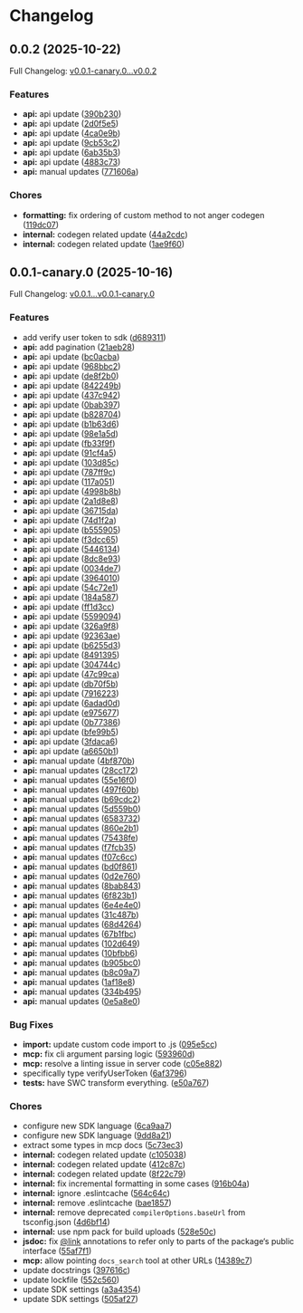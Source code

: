 # Changelog

## 0.0.2 (2025-10-22)

Full Changelog: [v0.0.1-canary.0...v0.0.2](https://github.com/whopio/whopsdk-typescript/compare/v0.0.1-canary.0...v0.0.2)

### Features

* **api:** api update ([390b230](https://github.com/whopio/whopsdk-typescript/commit/390b230d58e020e574a9d0a7ce73f61c9b901fbf))
* **api:** api update ([2d0f5e5](https://github.com/whopio/whopsdk-typescript/commit/2d0f5e5db290abb31be6156e0e54a00129b33858))
* **api:** api update ([4ca0e9b](https://github.com/whopio/whopsdk-typescript/commit/4ca0e9b86c181528fe123435850b7c356bf4011d))
* **api:** api update ([9cb53c2](https://github.com/whopio/whopsdk-typescript/commit/9cb53c25359535db7dba6c72691996ab4455c132))
* **api:** api update ([6ab35b3](https://github.com/whopio/whopsdk-typescript/commit/6ab35b37e2df3e008db63dc984973f3b2913ad45))
* **api:** api update ([4883c73](https://github.com/whopio/whopsdk-typescript/commit/4883c73a18737204e83a601e9d0ae4235aaa4f96))
* **api:** manual updates ([771606a](https://github.com/whopio/whopsdk-typescript/commit/771606a25d74aa0671c7f53b2cfe15798bf4153a))


### Chores

* **formatting:** fix ordering of custom method to not anger codegen ([119dc07](https://github.com/whopio/whopsdk-typescript/commit/119dc0740bea4321e8349f253bfdd142e58a4ad0))
* **internal:** codegen related update ([44a2cdc](https://github.com/whopio/whopsdk-typescript/commit/44a2cdc6bb1288cf88b8d62e2331ce99c2878179))
* **internal:** codegen related update ([1ae9f60](https://github.com/whopio/whopsdk-typescript/commit/1ae9f6041fb6f28179f6ee8fff3b9f4c4c824a59))

## 0.0.1-canary.0 (2025-10-16)

Full Changelog: [v0.0.1...v0.0.1-canary.0](https://github.com/whopio/whopsdk-typescript/compare/v0.0.1...v0.0.1-canary.0)

### Features

* add verify user token to sdk ([d689311](https://github.com/whopio/whopsdk-typescript/commit/d6893116921a25be409a8df5fe559aeff5b4d541))
* **api:** add pagination ([21aeb28](https://github.com/whopio/whopsdk-typescript/commit/21aeb28c3b21c62d42efe3a4c150ba5303882b51))
* **api:** api update ([bc0acba](https://github.com/whopio/whopsdk-typescript/commit/bc0acbadb6956e05d1663bee0b48c4152caf0f6b))
* **api:** api update ([968bbc2](https://github.com/whopio/whopsdk-typescript/commit/968bbc290e7c0fac600b3e6344903f8374af76bd))
* **api:** api update ([de8f2b0](https://github.com/whopio/whopsdk-typescript/commit/de8f2b0ac4329fd606b09283b3115970ea95607e))
* **api:** api update ([842249b](https://github.com/whopio/whopsdk-typescript/commit/842249b5aad37f5aae0a1205cb96f4fbb5a37cf4))
* **api:** api update ([437c942](https://github.com/whopio/whopsdk-typescript/commit/437c942909c1dc61978677660fc2ac280e140947))
* **api:** api update ([0bab397](https://github.com/whopio/whopsdk-typescript/commit/0bab39729adef61b25229eafe4e13c7e13b584e1))
* **api:** api update ([b828704](https://github.com/whopio/whopsdk-typescript/commit/b828704538d267e007e33483480213c44b53aa12))
* **api:** api update ([b1b63d6](https://github.com/whopio/whopsdk-typescript/commit/b1b63d6aff7570184919bb5b059779237707bb9d))
* **api:** api update ([98e1a5d](https://github.com/whopio/whopsdk-typescript/commit/98e1a5db5f8ef70871a9abb5c838ef767d4000ae))
* **api:** api update ([fb33f9f](https://github.com/whopio/whopsdk-typescript/commit/fb33f9ff2a53fd09931e3bcfc42f3ab6be383106))
* **api:** api update ([91cf4a5](https://github.com/whopio/whopsdk-typescript/commit/91cf4a5112378192e3750313ec4d3ecaa07f881d))
* **api:** api update ([103d85c](https://github.com/whopio/whopsdk-typescript/commit/103d85ce765e5f265e1115a1360b7ac4b7e8e597))
* **api:** api update ([787ff9c](https://github.com/whopio/whopsdk-typescript/commit/787ff9c3de9c31c92bb27c0168580c02b9c07d84))
* **api:** api update ([117a051](https://github.com/whopio/whopsdk-typescript/commit/117a0519dccd4720ca87c1e34218108fc7afe376))
* **api:** api update ([4998b8b](https://github.com/whopio/whopsdk-typescript/commit/4998b8bca325c2522c0972f8b6ca68853fddd09e))
* **api:** api update ([2a1d8e8](https://github.com/whopio/whopsdk-typescript/commit/2a1d8e88f08c0e99092fcb779b76548e0ad202a0))
* **api:** api update ([36715da](https://github.com/whopio/whopsdk-typescript/commit/36715dacf4488f7bd3ebaee1b4372b6bede717d2))
* **api:** api update ([74d1f2a](https://github.com/whopio/whopsdk-typescript/commit/74d1f2a2fa5abd3843925cabb3c8a4404187c776))
* **api:** api update ([b555905](https://github.com/whopio/whopsdk-typescript/commit/b55590541acc2dd41cb4ef64152e7667d277f537))
* **api:** api update ([f3dcc65](https://github.com/whopio/whopsdk-typescript/commit/f3dcc65839693a19b0c9f10cdcef9ac4e30747d4))
* **api:** api update ([5446134](https://github.com/whopio/whopsdk-typescript/commit/54461345fd31509b61f740de15fc2ac913389748))
* **api:** api update ([8dc8e93](https://github.com/whopio/whopsdk-typescript/commit/8dc8e93dae6dd09c285e71449b3f64cf68038076))
* **api:** api update ([0034de7](https://github.com/whopio/whopsdk-typescript/commit/0034de7d185c5a6d7b569d43f523006e1db6d1b7))
* **api:** api update ([3964010](https://github.com/whopio/whopsdk-typescript/commit/396401032ed42df8c370e6049fc5acfd7bc9e2eb))
* **api:** api update ([54c72e1](https://github.com/whopio/whopsdk-typescript/commit/54c72e1705ff9014db4f9a8c7e2fe4f63a811de0))
* **api:** api update ([184a587](https://github.com/whopio/whopsdk-typescript/commit/184a58750b8940629e8e3221436d92c341912992))
* **api:** api update ([ff1d3cc](https://github.com/whopio/whopsdk-typescript/commit/ff1d3cc4fea45a3ee3c2cdc025273108c20a05bc))
* **api:** api update ([5599094](https://github.com/whopio/whopsdk-typescript/commit/559909441fc06f893437d0ff36bf7717f05201c3))
* **api:** api update ([326a9f8](https://github.com/whopio/whopsdk-typescript/commit/326a9f822288b8e74a980f2a482c4242666c6c2b))
* **api:** api update ([92363ae](https://github.com/whopio/whopsdk-typescript/commit/92363ae47ffad9feb98e39ceecd90021fb631194))
* **api:** api update ([b6255d3](https://github.com/whopio/whopsdk-typescript/commit/b6255d3c28ea544773823b76d030a4726ae941a8))
* **api:** api update ([8491395](https://github.com/whopio/whopsdk-typescript/commit/8491395bfd053679b84da178e155a15d539e2ee4))
* **api:** api update ([304744c](https://github.com/whopio/whopsdk-typescript/commit/304744c8207770fc5fb35a8bd8a3635a7648cc03))
* **api:** api update ([47c99ca](https://github.com/whopio/whopsdk-typescript/commit/47c99cadc5d538e8639ebaf950692df9bdbe12f2))
* **api:** api update ([db70f5b](https://github.com/whopio/whopsdk-typescript/commit/db70f5b8ea2c57032f3612e7dc9994863c822901))
* **api:** api update ([7916223](https://github.com/whopio/whopsdk-typescript/commit/7916223fae4394514eb5a9137862bc154a55e0ac))
* **api:** api update ([6adad0d](https://github.com/whopio/whopsdk-typescript/commit/6adad0df22de72330f05cd3699f7d4331080cb93))
* **api:** api update ([e975677](https://github.com/whopio/whopsdk-typescript/commit/e975677a8097f96733e59da6def07f65b312e315))
* **api:** api update ([0b77386](https://github.com/whopio/whopsdk-typescript/commit/0b77386391ef19b83306b2f695466afcbf6c0496))
* **api:** api update ([bfe99b5](https://github.com/whopio/whopsdk-typescript/commit/bfe99b5cc601c0702ae1cbf4447d2184ae196cf2))
* **api:** api update ([3fdaca6](https://github.com/whopio/whopsdk-typescript/commit/3fdaca6d938eb34ce9d9ca2ca6a9fc94cbb1861b))
* **api:** api update ([a6650b1](https://github.com/whopio/whopsdk-typescript/commit/a6650b1d5f1dfcea42d459e74f4500a13a6a0404))
* **api:** manual update ([4bf870b](https://github.com/whopio/whopsdk-typescript/commit/4bf870b057958b18a46d5911a270ec49c04f80e1))
* **api:** manual updates ([28cc172](https://github.com/whopio/whopsdk-typescript/commit/28cc172fe1a7e6d52484c2387c9a59134abb373f))
* **api:** manual updates ([55e16f0](https://github.com/whopio/whopsdk-typescript/commit/55e16f028c104f92ee8aeb242f06ded4085a3aca))
* **api:** manual updates ([497f60b](https://github.com/whopio/whopsdk-typescript/commit/497f60b354954da52d9fcf53528b9b4a4d03c345))
* **api:** manual updates ([b69cdc2](https://github.com/whopio/whopsdk-typescript/commit/b69cdc2399936fca3b788a68159194056a928e90))
* **api:** manual updates ([5d559b0](https://github.com/whopio/whopsdk-typescript/commit/5d559b0811f60dd0e8012320560867744d9b8c6b))
* **api:** manual updates ([6583732](https://github.com/whopio/whopsdk-typescript/commit/65837320ae3535c69bc6c6f1537e110739e757e6))
* **api:** manual updates ([860e2b1](https://github.com/whopio/whopsdk-typescript/commit/860e2b1e0576344641b11b3d5f8aff4370f11709))
* **api:** manual updates ([75438fe](https://github.com/whopio/whopsdk-typescript/commit/75438fef191d0de8bb610cc3a55841e175255cc8))
* **api:** manual updates ([f7fcb35](https://github.com/whopio/whopsdk-typescript/commit/f7fcb35dc88e8ccc14ed554e61956f072622c328))
* **api:** manual updates ([f07c6cc](https://github.com/whopio/whopsdk-typescript/commit/f07c6cc44bcf3b06337771eb78aa4911defdeb32))
* **api:** manual updates ([bd0f861](https://github.com/whopio/whopsdk-typescript/commit/bd0f8612c5c5a1bfe0fa0598cb7832360888e51c))
* **api:** manual updates ([0d2e760](https://github.com/whopio/whopsdk-typescript/commit/0d2e760249c102b67dabda1480bc976719ab2529))
* **api:** manual updates ([8bab843](https://github.com/whopio/whopsdk-typescript/commit/8bab843f02d60fa4569e05e9d656d22894509fa1))
* **api:** manual updates ([6f823b1](https://github.com/whopio/whopsdk-typescript/commit/6f823b11bc4bfddaa19917f636da9d8b8391f7c5))
* **api:** manual updates ([6e4e4e0](https://github.com/whopio/whopsdk-typescript/commit/6e4e4e0cd211886db42963f3f2c7edc67e55cc4c))
* **api:** manual updates ([31c487b](https://github.com/whopio/whopsdk-typescript/commit/31c487bb6459b79e7df9f91015b22bdb961aa431))
* **api:** manual updates ([68d4264](https://github.com/whopio/whopsdk-typescript/commit/68d42646455e75056f11398f7ecce3d2fe4947dd))
* **api:** manual updates ([67b1fbc](https://github.com/whopio/whopsdk-typescript/commit/67b1fbc2fd55d3dd3ea5c6afb2e5bbbbe12c9c47))
* **api:** manual updates ([102d649](https://github.com/whopio/whopsdk-typescript/commit/102d649d7477318b43c32901a2a4e4a1617ef110))
* **api:** manual updates ([10bfbb6](https://github.com/whopio/whopsdk-typescript/commit/10bfbb6e9ea98366a07d9c5a42d22e61c456d8bb))
* **api:** manual updates ([b905bc0](https://github.com/whopio/whopsdk-typescript/commit/b905bc0a72dae19d605560f57b01d72615a7b01a))
* **api:** manual updates ([b8c09a7](https://github.com/whopio/whopsdk-typescript/commit/b8c09a73c5a0cf50e41d89b4fa29c867cb556d18))
* **api:** manual updates ([1af18e8](https://github.com/whopio/whopsdk-typescript/commit/1af18e8b6f1ffc120c7a57a667a5c29127910f35))
* **api:** manual updates ([334b495](https://github.com/whopio/whopsdk-typescript/commit/334b495115f7fef396886bc3a6dc42c3caf7f67f))
* **api:** manual updates ([0e5a8e0](https://github.com/whopio/whopsdk-typescript/commit/0e5a8e034dc0e9f14db606635c053e735083a5ad))


### Bug Fixes

* **import:** update custom code import to .js ([095e5cc](https://github.com/whopio/whopsdk-typescript/commit/095e5cc0896c578bd325f40bb8bfdcd54141c0a9))
* **mcp:** fix cli argument parsing logic ([593960d](https://github.com/whopio/whopsdk-typescript/commit/593960ddc87ad175359b51f016324632cbba038a))
* **mcp:** resolve a linting issue in server code ([c05e882](https://github.com/whopio/whopsdk-typescript/commit/c05e882db976d8c3a6b9a2541c7b533f14e0fddc))
* specifically type verifyUserToken ([6af3796](https://github.com/whopio/whopsdk-typescript/commit/6af379639e45c56366ea0af5e2aadbba4084285a))
* **tests:** have SWC transform everything. ([e50a767](https://github.com/whopio/whopsdk-typescript/commit/e50a76726fbb358b093cdea71c2053b5eae19712))


### Chores

* configure new SDK language ([6ca9aa7](https://github.com/whopio/whopsdk-typescript/commit/6ca9aa7328296dabb3a74bb9663bd43e45146830))
* configure new SDK language ([9dd8a21](https://github.com/whopio/whopsdk-typescript/commit/9dd8a21b53bcbc8d202307cad54cceb35484b1cc))
* extract some types in mcp docs ([5c73ec3](https://github.com/whopio/whopsdk-typescript/commit/5c73ec34b0398294efbb3090c3078ec8b3b034ad))
* **internal:** codegen related update ([c105038](https://github.com/whopio/whopsdk-typescript/commit/c1050388c06adba85dfa06ef97a20c83ef6fd837))
* **internal:** codegen related update ([412c87c](https://github.com/whopio/whopsdk-typescript/commit/412c87c4a138659cd05667f644157d6d2034bcec))
* **internal:** codegen related update ([8f22c79](https://github.com/whopio/whopsdk-typescript/commit/8f22c79fcc403d2cf692bb6bd5c66aff12924b62))
* **internal:** fix incremental formatting in some cases ([916b04a](https://github.com/whopio/whopsdk-typescript/commit/916b04a0d3d2d8dbae5d1c7c5b320d571edcc44d))
* **internal:** ignore .eslintcache ([564c64c](https://github.com/whopio/whopsdk-typescript/commit/564c64ccb4cb8a04318eea34378de237cc3e1b2f))
* **internal:** remove .eslintcache ([bae1857](https://github.com/whopio/whopsdk-typescript/commit/bae18570af86fc553790cced3c83afe3eb6109ba))
* **internal:** remove deprecated `compilerOptions.baseUrl` from tsconfig.json ([4d6bf14](https://github.com/whopio/whopsdk-typescript/commit/4d6bf14d5cc5686c51d5ae2883ee8f7adcc9e273))
* **internal:** use npm pack for build uploads ([528e50c](https://github.com/whopio/whopsdk-typescript/commit/528e50c963963d89fa6ac919cc8644861123d379))
* **jsdoc:** fix [@link](https://github.com/link) annotations to refer only to parts of the package‘s public interface ([55af7f1](https://github.com/whopio/whopsdk-typescript/commit/55af7f1673591495b41dbe0b65091beedcf8eb99))
* **mcp:** allow pointing `docs_search` tool at other URLs ([14389c7](https://github.com/whopio/whopsdk-typescript/commit/14389c7e5137c397f3c3e494a854da62dcdbee21))
* update docstrings ([397616c](https://github.com/whopio/whopsdk-typescript/commit/397616c9bf7c8c9f9d81f7953b480b627acacbd8))
* update lockfile ([552c560](https://github.com/whopio/whopsdk-typescript/commit/552c5608312948f00503b65eb02e7cfae324fb90))
* update SDK settings ([a3a4354](https://github.com/whopio/whopsdk-typescript/commit/a3a43546b4f799535f3852e6a11f28df4a1ee844))
* update SDK settings ([505af27](https://github.com/whopio/whopsdk-typescript/commit/505af278318fcd4e069d67fd95ccb139f044e4c6))
